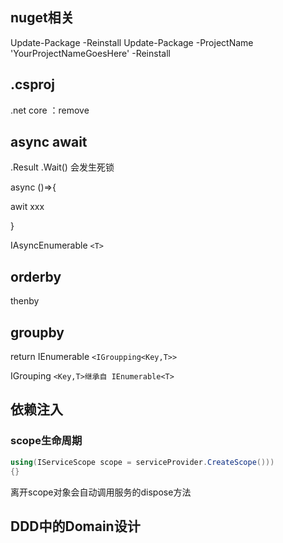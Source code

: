 ## nuget相关

Update-Package -Reinstall
Update-Package -ProjectName 'YourProjectNameGoesHere' -Reinstall

## .csproj

.net core ：remove

## async await

.Result .Wait() 会发生死锁

async ()=>{

awit xxx

}

IAsyncEnumerable `<T>`

## orderby

thenby

## groupby

return IEnumerable `<IGroupping<Key,T>>`

IGrouping `<Key,T>继承自 IEnumerable<T>`

## 依赖注入

### scope生命周期

```c#
using(IServiceScope scope = serviceProvider.CreateScope()))
{}
```

离开scope对象会自动调用服务的dispose方法

## DDD中的Domain设计
